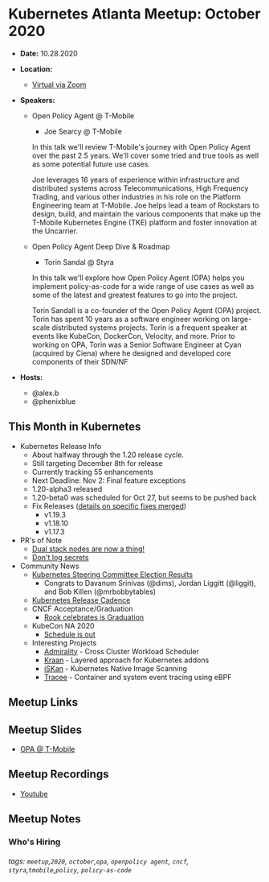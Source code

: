 # Kubernetes Atlanta Meetup: October 2020<!--Month Year-->

- **Date:** 10.28.2020<!--date as MM.DD.YYYY-->
- **Location:**
    - [Virtual via Zoom](https://www.meetup.com/Kubernetes-Atlanta-Meetup/events/273978865/)
- **Speakers:**
    - Open Policy Agent @ T-Mobile<!--presentation title-->

        - Joe Searcy @ T-Mobile<!--speaker name/company-->

        In this talk we'll review T-Mobile's journey with Open Policy Agent over the past 2.5 years. We'll cover some tried and true tools as well as some potential future use cases.
        
        Joe leverages 16 years of experience within infrastructure and distributed systems across Telecommunications, High Frequency Trading, and various other industries in his role on the Platform Engineering team at T-Mobile. Joe helps lead a team of Rockstars to design, build, and maintain the various components that make up the T-Mobile Kubernetes Engine (TKE) platform and foster innovation at the Uncarrier.
        
    - Open Policy Agent Deep Dive & Roadmap

        - Torin Sandal @ Styra

        In this talk we'll explore how Open Policy Agent (OPA) helps you implement policy-as-code for a wide range of use cases as well as some of the latest and greatest features to go into the project.

        Torin Sandall is a co-founder of the Open Policy Agent (OPA) project. Torin has spent 10 years as a software engineer working on large-scale distributed systems projects. Torin is a frequent speaker at events like KubeCon, DockerCon, Velocity, and more. Prior to working on OPA, Torin was a Senior Software Engineer at Cyan (acquired by Ciena) where he designed and developed core components of their SDN/NF

- **Hosts:**

    - @alex.b
    - @phenixblue

## This Month in Kubernetes

- Kubernetes Release Info
    - About halfway through the 1.20 release cycle.
    - Still targeting December 8th for release
    - Currently tracking 55 enhancements
    - Next Deadline: Nov 2: Final feature exceptions
    - 1.20-alpha3 released
    - 1.20-beta0 was scheduled for Oct 27, but seems to be pushed back
    - Fix Releases ([details on specific fixes merged](http://lwkd.info/2020/20201013))
        - v1.19.3
        - v1.18.10
        - v1.17.3
- PR's of Note
    - [Dual stack nodes are now a thing!](https://github.com/kubernetes/kubernetes/pull/95239)
    - [Don't log secrets](https://github.com/kubernetes/kubernetes/pull/95316)
- Community News
    - [Kubernetes Steering Committee Election Results](https://kubernetes.io/blog/2020/10/12/steering-committee-results-2020/)
        - Congrats to Davanum Srinivas (@dims), Jordan Liggitt (@liggit), and Bob Killen (@mrbobbytables)
    - [Kubernetes Release Cadence](https://groups.google.com/g/kubernetes-dev/c/luW11nhLds4)
    - CNCF Acceptance/Graduation
        - [Rook celebrates is Graduation](https://www.cncf.io/announcements/2020/10/07/cloud-native-computing-foundation-announces-rook-graduation/)
    - KubeCon NA 2020
        - [Schedule is out](https://www.cncf.io/announcements/2020/10/01/cloud-native-computing-foundation-releases-schedule-for-kubecon-cloudnativecon-north-america-2020-virtual/)
    - Interesting Projects
        - [Admirality](https://github.com/admiraltyio/admiralty) - Cross Cluster Workload Scheduler
        - [Kraan](https://github.com/fidelity/kraan) - Layered approach for Kubernetes addons
        - [iSKan](https://github.com/alcideio/iskan) - Kubernetes Native Image Scanning
        - [Tracee](https://github.com/aquasecurity/tracee) - Container and system event tracing using eBPF

## Meetup Links

## Meetup Slides

- [OPA @ T-Mobile](https://slides.com/phenixblue/opa-at-tmus)

## Meetup Recordings
- [Youtube](https://www.youtube.com/watch?v=U5_Q4clmNT8)

## Meetup Notes

### Who's Hiring 

<!--Company Name: Positions hiring for (link to hiring page), Contact Name/email/etc-->

###### tags: `meetup`,`2020`, `october`,`opa`, `openpolicy agent`, `cncf`, `styra`,`tmobile`,`policy`, `policy-as-code` <!--Add additional tags for `year`, `month` and anything else pertinent-->